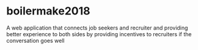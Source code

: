 # boilermake2018
A web application that connects job seekers and recruiter and providing better experience to both sides by providing incentives to recruiters if the conversation goes well

